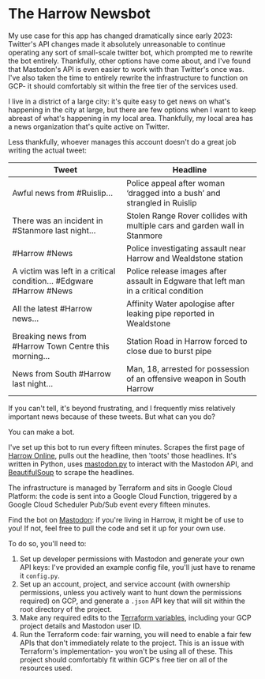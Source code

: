 # The Harrow Newsbot

My use case for this app has changed dramatically since early 2023: Twitter's API changes made it absolutely unreasonable to continue operating any sort of small-scale twitter bot, which prompted me to rewrite the bot entirely. Thankfully, other options have come about, and I've found that Mastodon's API is even easier to work with than Twitter's once was. I've also taken the time to entirely rewrite the infrastructure to function on GCP- it should comfortably sit within the free tier of the services used.

I live in a district of a large city: it's quite easy to get news on what's happening in the city at large, but there are few options when I want to keep abreast of what's happening in my local area. Thankfully, my local area has a news organization that's quite active on Twitter. 

Less thankfully, whoever manages this account doesn't do a great job writing the actual tweet:

| Tweet                                                             | Headline                                                                             |
|-------------------------------------------------------------------|--------------------------------------------------------------------------------------|
| Awful news from #Ruislip…                                         | Police appeal after woman ‘dragged into a bush’ and strangled in Ruislip             |
| There was an incident in #Stanmore last night…                    | Stolen Range Rover collides with multiple cars and garden wall in Stanmore           |
| #Harrow #News                                                     | Police investigating assault near Harrow and Wealdstone station                      |
| A victim was left in a critical condition… #Edgware #Harrow #News | Police release images after assault in Edgware that left man in a critical condition |
| All the latest #Harrow news…                                      | Affinity Water apologise after leaking pipe reported in Wealdstone                   |
| Breaking news from #Harrow Town Centre this morning…              | Station Road in Harrow forced to close due to burst pipe                             |
| News from South #Harrow last night…                               | Man, 18, arrested for possession of an offensive weapon in South Harrow              |

If you can't tell, it's beyond frustrating, and I frequently miss relatively important news because of these tweets. But what can you do?

You can make a bot.

I've set up this  bot to run every fifteen minutes. Scrapes the first page of [Harrow Online](https://harrowonline.org/), pulls out the headline, then 'toots' those headlines. It's written in Python, uses [mastodon.py](https://mastodonpy.readthedocs.io/en/stable/) to interact with the Mastodon API, and [BeautifulSoup](https://beautiful-soup-4.readthedocs.io/en/latest/) to scrape the headlines.

The infrastructure is managed by Terraform and sits in Google Cloud Platform: the code is sent into a Google Cloud Function, triggered by a Google Cloud Scheduler Pub/Sub event every fifteen minutes. 

Find the bot on [Mastodon](https://mastodon.social/@harrownewsbot): if you're living in Harrow, it might be of use to you! If not, feel free to pull the code and set it up for your own use. 

To do so, you'll need to:
1. Set up developer permissions with Mastodon and generate your own API keys: I've provided an example config file, you'll just have to rename it ```config.py```. 
2. Set up an account, project, and service account (with ownership permissions, unless you actively want to hunt down the permissions required) on GCP, and generate a `.json` API key that will sit within the root directory of the project.
3. Make any required edits to the [Terraform variables](/tf/variables.tf), including your GCP project details and Mastodon user ID.
4. Run the Terraform code: fair warning, you will need to enable a fair few APIs that don't immediately relate to the project. This is an issue with Terraform's implementation- you won't be using all of these. This project should comfortably fit within GCP's free tier on all of the resources used.

